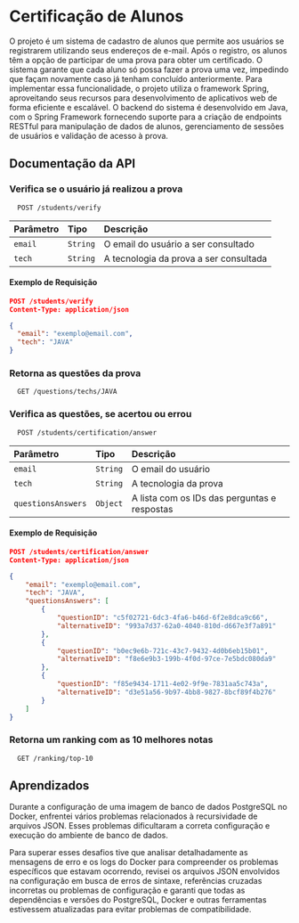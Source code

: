 
# Certificação de Alunos

O projeto é um sistema de cadastro de alunos que permite aos usuários se registrarem utilizando seus endereços de e-mail. Após o registro, os alunos têm a opção de participar de uma prova para obter um certificado. O sistema garante que cada aluno só possa fazer a prova uma vez, impedindo que façam novamente caso já tenham concluído anteriormente. Para implementar essa funcionalidade, o projeto utiliza o framework Spring, aproveitando seus recursos para desenvolvimento de aplicativos web de forma eficiente e escalável. O backend do sistema é desenvolvido em Java, com o Spring Framework fornecendo suporte para a criação de endpoints RESTful para manipulação de dados de alunos, gerenciamento de sessões de usuários e validação de acesso à prova.

## Documentação da API

### Verifica se o usuário já realizou a prova

```http
  POST /students/verify
```

| Parâmetro   | Tipo       | Descrição                           |
| :---------- | :--------- | :---------------------------------- |
| `email` | `String` | O email do usuário a ser consultado |
| `tech` | `String` | A tecnologia da prova a ser consultada |

#### Exemplo de Requisição
```json
POST /students/verify
Content-Type: application/json

{
  "email": "exemplo@email.com",
  "tech": "JAVA"
}
```

### Retorna as questões da prova

```http
  GET /questions/techs/JAVA
```

### Verifica as questões, se acertou ou errou

```http
  POST /students/certification/answer
```

| Parâmetro   | Tipo       | Descrição                           |
| :---------- | :--------- | :---------------------------------- |
| `email` | `String` | O email do usuário |
| `tech` | `String` | A tecnologia da prova |
| `questionsAnswers` | `Object` | A lista com os IDs das perguntas e respostas |

#### Exemplo de Requisição
```json
POST /students/certification/answer
Content-Type: application/json

{
	"email": "exemplo@email.com",
	"tech": "JAVA",
	"questionsAnswers": [
		{
			"questionID": "c5f02721-6dc3-4fa6-b46d-6f2e8dca9c66",
			"alternativeID": "993a7d37-62a0-4040-810d-d667e3f7a891"
		},
		{
			"questionID": "b0ec9e6b-721c-43c7-9432-4d0b6eb15b01",
			"alternativeID": "f8e6e9b3-199b-4f0d-97ce-7e5bdc080da9"
		},
		{
			"questionID": "f85e9434-1711-4e02-9f9e-7831aa5c743a",
			"alternativeID": "d3e51a56-9b97-4bb8-9827-8bcf89f4b276"
		}
	]
}
```

### Retorna um ranking com as 10 melhores notas

```http
  GET /ranking/top-10
```

## Aprendizados

Durante a configuração de uma imagem de banco de dados PostgreSQL no Docker, enfrentei vários problemas relacionados à recursividade de arquivos JSON. Esses problemas dificultaram a correta configuração e execução do ambiente de banco de dados.

Para superar esses desafios tive que analisar detalhadamente as mensagens de erro e os logs do Docker para compreender os problemas específicos que estavam ocorrendo, revisei os arquivos JSON envolvidos na configuração em busca de erros de sintaxe, referências cruzadas incorretas ou problemas de configuração e garanti que todas as dependências e versões do PostgreSQL, Docker e outras ferramentas estivessem atualizadas para evitar problemas de compatibilidade.